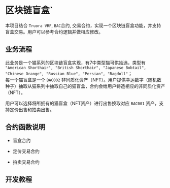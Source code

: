 # 区块链盲盒`
  本项目结合 `Truora VRF`, `BAC`合约, 交易合约，实现一个区块链盲盒功能，并支持盲盒交易。用户可以参考合约逻辑并做相应修改。
  
## 业务流程
  此业务是一个猫系列的区块链盲盒实现，有7中类型猫可供抽选，类型有 `"American Shorthair", "British Shorthair", "Japanese Bobtail", "Chinese Orange", "Russian Blue", "Persian", "Ragdoll"`；  
  每一个猫盲盒是一个 `BAC002` 非同质化资产（NFT）。用户提供幸运数字（随机数种子）抽取从猫系列中抽取自己的猫盲盒，合约会给用户铸造相应的非同质化资产（NFT）。  

  用户可以选择将所拥有的猫盲盒（NFT资产）进行出售换取对应 `BAC001` 资产，支持定价出售和拍卖出售。

## 合约函数说明
  - 盲盒合约
    
  - 定价交易合约
    
  - 拍卖交易合约

## 开发教程

